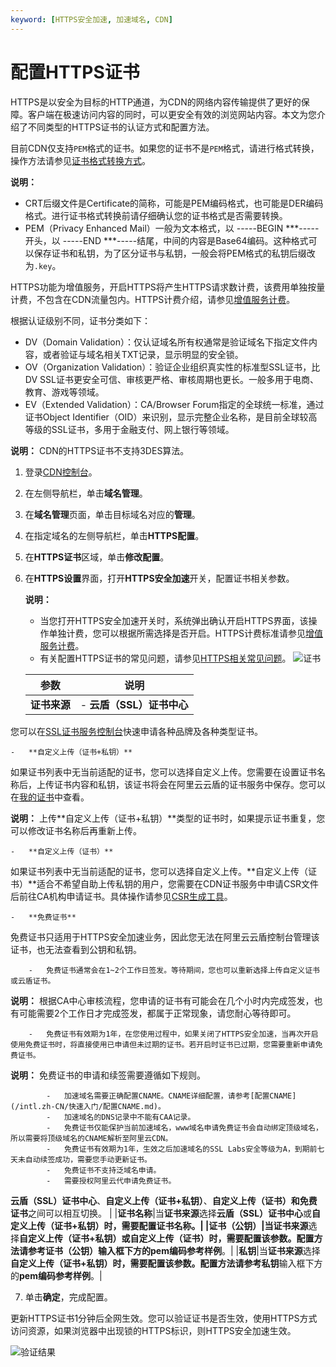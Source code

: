 ```yaml
---
keyword: [HTTPS安全加速, 加速域名, CDN]
---
```


# 配置HTTPS证书

HTTPS是以安全为目标的HTTP通道，为CDN的网络内容传输提供了更好的保障。客户端在极速访问内容的同时，可以更安全有效的浏览网站内容。本文为您介绍了不同类型的HTTPS证书的认证方式和配置方法。

目前CDN仅支持`PEM`格式的证书。如果您的证书不是`PEM`格式，请进行格式转换，操作方法请参见[证书格式转换方式](/intl.zh-CN/域名管理/HTTPS配置/证书格式说明.md)。

**说明：**

-   CRT后缀文件是Certificate的简称，可能是PEM编码格式，也可能是DER编码格式。进行证书格式转换前请仔细确认您的证书格式是否需要转换。
-   PEM（Privacy Enhanced Mail）一般为文本格式，以 -----BEGIN \*\*\*-----开头，以 -----END \*\*\*-----结尾，中间的内容是Base64编码。这种格式可以保存证书和私钥，为了区分证书与私钥，一般会将PEM格式的私钥后缀改为`.key`。

HTTPS功能为增值服务，开启HTTPS将产生HTTPS请求数计费，该费用单独按量计费，不包含在CDN流量包内。HTTPS计费介绍，请参见[增值服务计费](/intl.zh-CN/产品计费/计费方式/增值服务计费.md)。

根据认证级别不同，证书分类如下：

-   DV（Domain Validation）：仅认证域名所有权通常是验证域名下指定文件内容，或者验证与域名相关TXT记录，显示明显的安全锁。
-   OV（Organization Validation）：验证企业组织真实性的标准型SSL证书，比DV SSL证书更安全可信、审核更严格、审核周期也更长。一般多用于电商、教育、游戏等领域。
-   EV（Extended Validation）：CA/Browser Forum指定的全球统一标准，通过证书Object Identifier（OID）来识别，显示完整企业名称，是目前全球较高等级的SSL证书，多用于金融支付、网上银行等领域。

**说明：** CDN的HTTPS证书不支持3DES算法。

1.  登录[CDN控制台](https://cdn.console.aliyun.com)。

2.  在左侧导航栏，单击**域名管理**。

3.  在**域名管理**页面，单击目标域名对应的**管理**。

4.  在指定域名的左侧导航栏，单击**HTTPS配置**。

5.  在**HTTPS证书**区域，单击**修改配置**。

6.  在**HTTPS设置**界面，打开**HTTPS安全加速**开关，配置证书相关参数。

    **说明：**

    -   当您打开HTTPS安全加速开关时，系统弹出确认开启HTTPS界面，该操作单独计费，您可以根据所需选择是否开启。HTTPS计费标准请参见[增值服务计费](/intl.zh-CN/产品计费/计费方式/增值服务计费.md)。
    -   有关配置HTTPS证书的常见问题，请参见[HTTPS相关常见问题](/intl.zh-CN/域名管理/HTTPS配置/HTTPS相关常见问题.md)。
    ![证书](https://static-aliyun-doc.oss-accelerate.aliyuncs.com/assets/img/zh-CN/7781382061/p93720.png)

    |参数|说明|
    |--|--|
    |**证书来源**|    -   **云盾（SSL）证书中心**

您可以在[SSL证书服务控制台](https://yundun.console.aliyun.com/?spm=5176.8232292.domaindetail.24.9498142fSMfoJd&p=cas#/cas/home)快速申请各种品牌及各种类型证书。

    -   **自定义上传（证书+私钥）**

如果证书列表中无当前适配的证书，您可以选择自定义上传。您需要在设置证书名称后，上传证书内容和私钥，该证书将会在阿里云云盾的证书服务中保存。您可以在[我的证书](https://yundun.console.aliyun.com/?spm=5176.2020520110.all.12.16df56a1u1IhI6&p=cas#/cas/home)中查看。

**说明：** 上传**自定义上传（证书+私钥）**类型的证书时，如果提示证书重复，您可以修改证书名称后再重新上传。

    -   **自定义上传（证书）**

如果证书列表中无当前适配的证书，您可以选择自定义上传。**自定义上传（证书）**适合不希望自助上传私钥的用户，您需要在CDN证书服务中申请CSR文件后前往CA机构申请证书。具体操作请参见[CSR生成工具](/intl.zh-CN/服务管理/安全防护/CSR生成工具.md)。

    -   **免费证书**

免费证书只适用于HTTPS安全加速业务，因此您无法在阿里云云盾控制台管理该证书，也无法查看到公钥和私钥。

        -   免费证书通常会在1~2个工作日签发。等待期间，您也可以重新选择上传自定义证书或云盾证书。

**说明：** 根据CA中心审核流程，您申请的证书有可能会在几个小时内完成签发，也有可能需要2个工作日才完成签发，都属于正常现象，请您耐心等待即可。

        -   免费证书有效期为1年，在您使用过程中，如果关闭了HTTPS安全加速，当再次开启使用免费证书时，将直接使用已申请但未过期的证书。若开启时证书已过期，您需要重新申请免费证书。

**说明：** 免费证书的申请和续签需要遵循如下规则。

            -   加速域名需要正确配置CNAME。CNAME详细配置，请参考[配置CNAME](/intl.zh-CN/快速入门/配置CNAME.md)。
            -   加速域名的DNS记录中不能有CAA记录。
            -   免费证书仅能保护当前加速域名，www域名申请免费证书会自动绑定顶级域名，所以需要将顶级域名的CNAME解析至阿里云CDN。
            -   免费证书有效期为1年，生效之后加速域名的SSL Labs安全等级为A，到期前七天未自动续签成功，需要您手动更新证书。
            -   免费证书不支持泛域名申请。
            -   需要授权阿里云代申请免费证书。
**云盾（SSL）证书中心**、**自定义上传（证书+私钥）**、**自定义上传（证书）**和**免费证书**之间可以相互切换。 |
    |**证书名称**|当**证书来源**选择**云盾（SSL）证书中心**或**自定义上传（证书+私钥）**时，需要配置证书名称。|
    |**证书（公钥）**|当**证书来源**选择**自定义上传（证书+私钥）**或**自定义上传（证书）**时，需要配置该参数。配置方法请参考**证书（公钥）**输入框下方的**pem编码参考样例**。|
    |**私钥**|当**证书来源**选择**自定义上传（证书+私钥）**时，需要配置该参数。配置方法请参考**私钥**输入框下方的**pem编码参考样例**。|

7.  单击**确定**，完成配置。


更新HTTPS证书1分钟后全网生效。您可以验证证书是否生效，使用HTTPS方式访问资源，如果浏览器中出现锁的HTTPS标识，则HTTPS安全加速生效。

![验证结果](https://static-aliyun-doc.oss-accelerate.aliyuncs.com/assets/img/zh-CN/4663298951/p3701.png)

